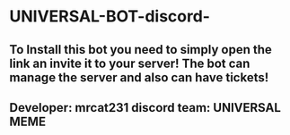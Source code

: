 # UNIVERSAL-BOT-discord-
To Install this bot you need to simply open the link an invite it to your server!
The bot can manage the server and also can have tickets!
---------------------------------------------------------------------------------
Developer: mrcat231
discord team: UNIVERSAL MEME
---------------------------------------------------------------------------------

